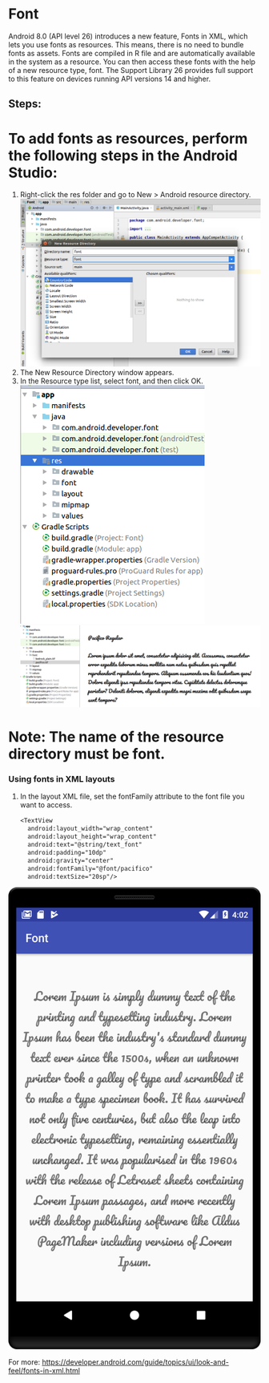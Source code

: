 # Font
Android 8.0 (API level 26) introduces a new feature, Fonts in XML, which lets you use fonts as resources. This means, there is no need to bundle fonts as assets. Fonts are compiled in R file and are automatically available in the system as a resource. You can then access these fonts with the help of a new resource type, font.  The Support Library 26 provides full support to this feature on devices running API versions 14 and higher.
## Steps:
# To add fonts as resources, perform the following steps in the Android Studio:
  1. Right-click the res folder and go to New > Android resource directory.
      ![logo](https://github.com/mukesh4u/Font/raw/master/font1.png)
  2. The New Resource Directory window appears.
  3. In the Resource type list, select font, and then click OK.
      ![logo](https://github.com/mukesh4u/Font/raw/master/font2.png)
      ![logo](https://github.com/mukesh4u/Font/raw/master/font3.png)

# Note: The name of the resource directory must be font.

### Using fonts in XML layouts
1. In the layout XML file, set the fontFamily attribute to the font file you want to access.
      ```
    <TextView
        android:layout_width="wrap_content"
        android:layout_height="wrap_content"
        android:text="@string/text_font"
        android:padding="10dp"
        android:gravity="center"
        android:fontFamily="@font/pacifico"
        android:textSize="20sp"/>
    ```
    
    
![logo](https://github.com/mukesh4u/Font/raw/master/font.png)

For more:
https://developer.android.com/guide/topics/ui/look-and-feel/fonts-in-xml.html

